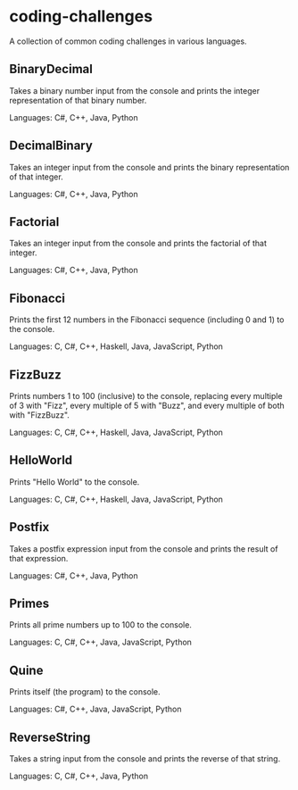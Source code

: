 # coding-challenges

A collection of common coding challenges in various languages.

## BinaryDecimal

Takes a binary number input from the console and prints the integer representation of that binary number.

Languages: C#, C++, Java, Python

## DecimalBinary

Takes an integer input from the console and prints the binary representation of that integer.

Languages: C#, C++, Java, Python

## Factorial

Takes an integer input from the console and prints the factorial of that integer.

Languages: C#, C++, Java, Python

## Fibonacci

Prints the first 12 numbers in the Fibonacci sequence (including 0 and 1) to the console.

Languages: C, C#, C++, Haskell, Java, JavaScript, Python

## FizzBuzz

Prints numbers 1 to 100 (inclusive) to the console, replacing every multiple of 3 with "Fizz", every multiple of 5 with "Buzz", and every multiple of both with "FizzBuzz".

Languages: C, C#, C++, Haskell, Java, JavaScript, Python

## HelloWorld

Prints "Hello World" to the console.

Languages: C, C#, C++, Haskell, Java, JavaScript, Python

## Postfix

Takes a postfix expression input from the console and prints the result of that expression.

Languages: C#, C++, Java, Python

## Primes

Prints all prime numbers up to 100 to the console.

Languages: C, C#, C++, Java, JavaScript, Python

## Quine

Prints itself (the program) to the console.

Languages: C#, C++, Java, JavaScript, Python

## ReverseString

Takes a string input from the console and prints the reverse of that string.

Languages: C, C#, C++, Java, Python
